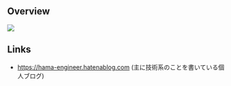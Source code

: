 ## Overview

![](https://github-readme-stats.vercel.app/api/top-langs?username=hamadash)

## Links

- https://hama-engineer.hatenablog.com (主に技術系のことを書いている個人ブログ)
